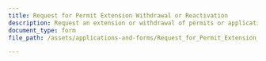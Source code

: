 ```yaml
---
title: Request for Permit Extension Withdrawal or Reactivation
description: Request an extension or withdrawal of permits or applications, or reactivate a permit. 
document_type: form
file_path: /assets/applications-and-forms/Request_for_Permit_Extension__Withdrawal_or_Reactivation.pdf

---
```

